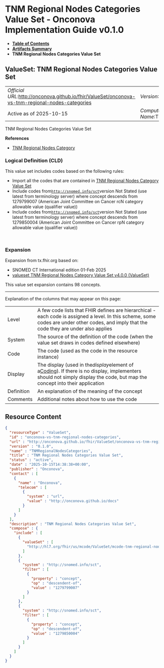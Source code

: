 # TNM Regional Nodes Categories Value Set - Onconova Implementation Guide v0.1.0

* [**Table of Contents**](toc.md)
* [**Artifacts Summary**](artifacts.md)
* **TNM Regional Nodes Categories Value Set**

## ValueSet: TNM Regional Nodes Categories Value Set 

| | |
| :--- | :--- |
| *Official URL*:http://onconova.github.io/fhir/ValueSet/onconova-vs-tnm-regional-nodes-categories | *Version*:0.1.0 |
| Active as of 2025-10-15 | *Computable Name*:TNMRegionalNodesCategories |

 
TNM Regional Nodes Categories Value Set 

 **References** 

* [TNM Regional Nodes Category](StructureDefinition-onconova-tnm-regional-nodes-category.md)

### Logical Definition (CLD)

This value set includes codes based on the following rules:

* Import all the codes that are contained in [TNM Regional Nodes Category Value Set](http://hl7.org/fhir/us/mcode/STU4/ValueSet-mcode-tnm-regional-nodes-category-vs.html)
* Include codes from[`http://snomed.info/sct`](http://www.snomed.org/)version Not Stated (use latest from terminology server) where concept descends from 1279799007 (American Joint Committee on Cancer rcN category allowable value (qualifier value))
* Include codes from[`http://snomed.info/sct`](http://www.snomed.org/)version Not Stated (use latest from terminology server) where concept descends from 1279850004 (American Joint Committee on Cancer rpN category allowable value (qualifier value))

 

### Expansion

Expansion from tx.fhir.org based on:

* SNOMED CT International edition 01-Feb 2025
* [valueset TNM Regional Nodes Category Value Set v4.0.0 (ValueSet)](http://hl7.org/fhir/us/mcode/STU4/ValueSet-mcode-tnm-regional-nodes-category-vs.html)

This value set expansion contains 98 concepts.

-------

 Explanation of the columns that may appear on this page: 

| | |
| :--- | :--- |
| Level | A few code lists that FHIR defines are hierarchical - each code is assigned a level. In this scheme, some codes are under other codes, and imply that the code they are under also applies |
| System | The source of the definition of the code (when the value set draws in codes defined elsewhere) |
| Code | The code (used as the code in the resource instance) |
| Display | The display (used in the*display*element of a[Coding](http://hl7.org/fhir/R4/datatypes.html#Coding)). If there is no display, implementers should not simply display the code, but map the concept into their application |
| Definition | An explanation of the meaning of the concept |
| Comments | Additional notes about how to use the code |



## Resource Content

```json
{
  "resourceType" : "ValueSet",
  "id" : "onconova-vs-tnm-regional-nodes-categories",
  "url" : "http://onconova.github.io/fhir/ValueSet/onconova-vs-tnm-regional-nodes-categories",
  "version" : "0.1.0",
  "name" : "TNMRegionalNodesCategories",
  "title" : "TNM Regional Nodes Categories Value Set",
  "status" : "active",
  "date" : "2025-10-15T14:38:38+00:00",
  "publisher" : "Onconova",
  "contact" : [
    {
      "name" : "Onconova",
      "telecom" : [
        {
          "system" : "url",
          "value" : "http://onconova.github.io/docs"
        }
      ]
    }
  ],
  "description" : "TNM Regional Nodes Categories Value Set",
  "compose" : {
    "include" : [
      {
        "valueSet" : [
          "http://hl7.org/fhir/us/mcode/ValueSet/mcode-tnm-regional-nodes-category-vs|4.0.0"
        ]
      },
      {
        "system" : "http://snomed.info/sct",
        "filter" : [
          {
            "property" : "concept",
            "op" : "descendent-of",
            "value" : "1279799007"
          }
        ]
      },
      {
        "system" : "http://snomed.info/sct",
        "filter" : [
          {
            "property" : "concept",
            "op" : "descendent-of",
            "value" : "1279850004"
          }
        ]
      }
    ]
  }
}

```

